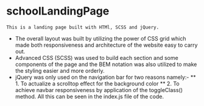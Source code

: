 # schoolLandingPage

```
This is a landing page built with HTMl, SCSS and jQuery.
```
* The overall layout was built by utilizing the power of CSS grid which made both responsiveness and architecture of the website easy to carry out.
* Advanced CSS (SCSS) was used to build each section and some components of the page and the BEM notation was also utilized to make the styling easier and more orderly.
* jQuery was only used on the navigation bar for two reasons namely:- 
** 1. To actualize a scrolltop effect for the background color 
** 2. To achieve navbar responsiveness by application of the toggleClass() method. All this can be seen in the index.js file of the code. 

